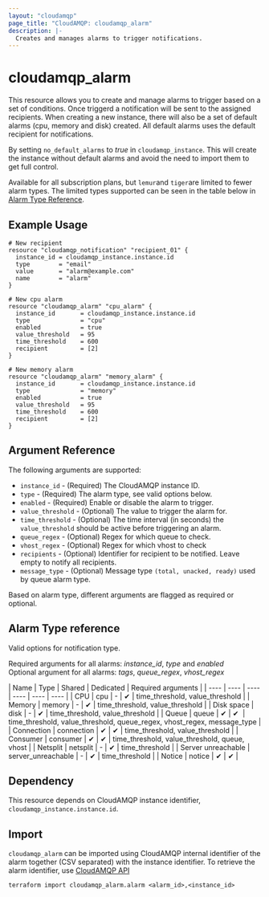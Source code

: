 ```yaml
---
layout: "cloudamqp"
page_title: "CloudAMQP: cloudamqp_alarm"
description: |-
  Creates and manages alarms to trigger notifications.
---
```


# cloudamqp_alarm

This resource allows you to create and manage alarms to trigger based on a set of conditions. Once triggerd a notification will be sent to the assigned recipients. When creating a new instance, there will also be a set of default alarms (cpu, memory and disk) created. All default alarms uses the default recipient for notifications.

By setting `no_default_alarms` to *true* in `cloudamqp_instance`. This will create the instance without default alarms and avoid the need to import them to get full control.

Available for all subscription plans, but `lemur`and `tiger`are limited to fewer alarm types. The limited types supported can be seen in the table below in [Alarm Type Reference](#alarm-type-reference).

## Example Usage

```hcl
# New recipient
resource "cloudamqp_notification" "recipient_01" {
  instance_id = cloudamqp_instance.instance.id
  type        = "email"
  value       = "alarm@example.com"
  name        = "alarm"
}

# New cpu alarm
resource "cloudamqp_alarm" "cpu_alarm" {
  instance_id       = cloudamqp_instance.instance.id
  type              = "cpu"
  enabled           = true
  value_threshold   = 95
  time_threshold    = 600
  recipient         = [2]
}

# New memory alarm
resource "cloudamqp_alarm" "memory_alarm" {
  instance_id       = cloudamqp_instance.instance.id
  type              = "memory"
  enabled           = true
  value_threshold   = 95
  time_threshold    = 600
  recipient         = [2]
}
```

## Argument Reference

The following arguments are supported:

* `instance_id`     - (Required) The CloudAMQP instance ID.
* `type`            - (Required) The alarm type, see valid options below.
* `enabled`         - (Required) Enable or disable the alarm to trigger.
* `value_threshold` - (Optional) The value to trigger the alarm for.
* `time_threshold`  - (Optional) The time interval (in seconds) the `value_threshold` should be active before triggering an alarm.
* `queue_regex`     - (Optional) Regex for which queue to check.
* `vhost_regex`     - (Optional) Regex for which vhost to check
* `recipients`      - (Optional) Identifier for recipient to be notified. Leave empty to notify all recipients.
* `message_type`    - (Optional) Message type `(total, unacked, ready)` used by queue alarm type.

Based on alarm type, different arguments are flagged as required or optional.

## Alarm Type reference

Valid options for notification type.

Required arguments for all alarms: *instance_id*, *type* and *enabled*<br>
Optional argument for all alarms: *tags*, *queue_regex*, *vhost_regex*

| Name | Type | Shared | Dedicated | Required arguments |
| ---- | ---- | ---- | ---- | ---- | ---- |
| CPU | cpu | - | &#10004; | time_threshold, value_threshold |
| Memory | memory | - | &#10004;  | time_threshold, value_threshold |
| Disk space | disk | - | &#10004;  | time_threshold, value_threshold |
| Queue | queue | &#10004;  | &#10004;  | time_threshold, value_threshold, queue_regex, vhost_regex, message_type |
| Connection | connection | &#10004; | &#10004; | time_threshold, value_threshold |
| Consumer | consumer | &#10004; | &#10004; | time_threshold, value_threshold, queue, vhost |
| Netsplit | netsplit | - | &#10004; | time_threshold |
| Server unreachable | server_unreachable  | - | &#10004;  | time_threshold |
| Notice | notice | &#10004; | &#10004; |

## Dependency

This resource depends on CloudAMQP instance identifier, `cloudamqp_instance.instance.id`.

## Import

`cloudamqp_alarm` can be imported using CloudAMQP internal identifier of the alarm together (CSV separated) with the instance identifier. To retrieve the alarm identifier, use [CloudAMQP API](https://docs.cloudamqp.com/cloudamqp_api.html#list-alarms)

`terraform import cloudamqp_alarm.alarm <alarm_id>,<instance_id>`
